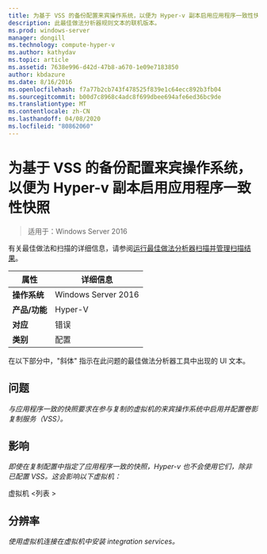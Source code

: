 ```yaml
---
title: 为基于 VSS 的备份配置来宾操作系统，以便为 Hyper-v 副本启用应用程序一致性快照
description: 此最佳做法分析器规则文本的联机版本。
ms.prod: windows-server
manager: dongill
ms.technology: compute-hyper-v
ms.author: kathydav
ms.topic: article
ms.assetid: 7638e996-d42d-47b8-a670-1e09e7183850
author: kbdazure
ms.date: 8/16/2016
ms.openlocfilehash: f7a77b2cb743f478525f839e1c64ecc892b3fb04
ms.sourcegitcommit: b00d7c8968c4adc8f699dbee694afe6ed36bc9de
ms.translationtype: MT
ms.contentlocale: zh-CN
ms.lasthandoff: 04/08/2020
ms.locfileid: "80862060"
---
```

# <a name="configure-guest-operating-systems-for-vss-based-backups-to-enable-application-consistent-snapshots-for-hyper-v-replica"></a>为基于 VSS 的备份配置来宾操作系统，以便为 Hyper-v 副本启用应用程序一致性快照

>适用于：Windows Server 2016

有关最佳做法和扫描的详细信息，请参阅[运行最佳做法分析器扫描并管理扫描结果](https://go.microsoft.com/fwlink/p/?LinkID=223177)。  
  
|属性|详细信息|  
|-|-|  
|**操作系统**|Windows Server 2016|  
|**产品/功能**|Hyper-V|  
|**对应**|错误|  
|**类别**|配置|  
  
在以下部分中，"斜体" 指示在此问题的最佳做法分析器工具中出现的 UI 文本。  
  
## <a name="issue"></a>问题  
*与应用程序一致的快照要求在参与复制的虚拟机的来宾操作系统中启用并配置卷影复制服务（VSS）。*  
  
## <a name="impact"></a>影响  
*即使在复制配置中指定了应用程序一致的快照，Hyper-v 也不会使用它们，除非已配置 VSS。这会影响以下虚拟机：*  
  
虚拟机 \<列表 >  
  
## <a name="resolution"></a>分辨率  
*使用虚拟机连接在虚拟机中安装 integration services。*  
  


